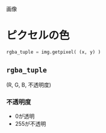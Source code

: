 画像
# ピクセルの色
```python
rgba_tuple = img.getpixel( (x, y) )
```

## ```rgba_tuple```
(R, G, B, 不透明度)  
### 不透明度
- 0が透明
- 255が不透明
